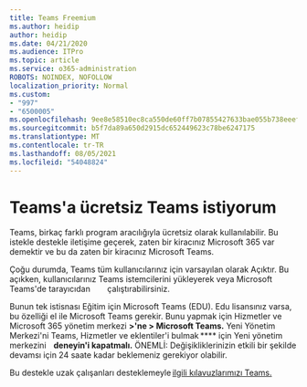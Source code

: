 ```yaml
---
title: Teams Freemium
ms.author: heidip
author: heidip
ms.date: 04/21/2020
ms.audience: ITPro
ms.topic: article
ms.service: o365-administration
ROBOTS: NOINDEX, NOFOLLOW
localization_priority: Normal
ms.custom:
- "997"
- "6500005"
ms.openlocfilehash: 9ee8e58510ec8ca550de60ff7b07855427633bae055b738eeef3e838edd7c609
ms.sourcegitcommit: b5f7da89a650d2915dc652449623c78be6247175
ms.translationtype: MT
ms.contentlocale: tr-TR
ms.lasthandoff: 08/05/2021
ms.locfileid: "54048824"
---
```

# <a name="id-like-to-sign-up-for-teams-for-free"></a>Teams'a ücretsiz Teams istiyorum

Teams, birkaç farklı program aracılığıyla ücretsiz olarak kullanılabilir. Bu istekle destekle iletişime geçerek, zaten bir kiracınız Microsoft 365 var demektir ve bu da zaten bir kiracınız Microsoft Teams.

Çoğu durumda, Teams tüm kullanıcılarınız için varsayılan olarak Açıktır. Bu açıkken, kullanıcılarınız Teams istemcilerini yükleyerek veya [](https://docs.microsoft.com/MicrosoftTeams/get-clients#desktop-client)Microsoft Teams'de tarayıcıdan    [](https://docs.microsoft.com/MicrosoftTeams/get-clients#mobile-clients)  [](https://dos.microsoft.com/MicrosoftTeams/get-clients#web-client)   çalıştırabilirsiniz. [](https://www.microsoft.com/microsoft-teams/teams-for-work)

Bunun tek istisnası Eğitim için Microsoft Teams (EDU). Edu lisansınız varsa, bu özelliği el ile Microsoft Teams gerekir. Bunu yapmak için Hizmetler ve Microsoft 365 yönetim merkezi **>'ne > Microsoft Teams.** Yeni Yönetim Merkezi'ni Teams, Hizmetler ve eklentiler'i bulmak **** için Yeni yönetim merkezini    **deneyin'i kapatmalı.** ÖNEMLİ: Değişikliklerinizin etkili bir şekilde devamsı için 24 saate kadar beklemeniz gerekiyor olabilir.

Bu destekle uzak çalışanları desteklemeyle [ilgili kılavuzlarımızı Teams.](https://docs.microsoft.com/MicrosoftTeams/support-remote-work-with-teams)
